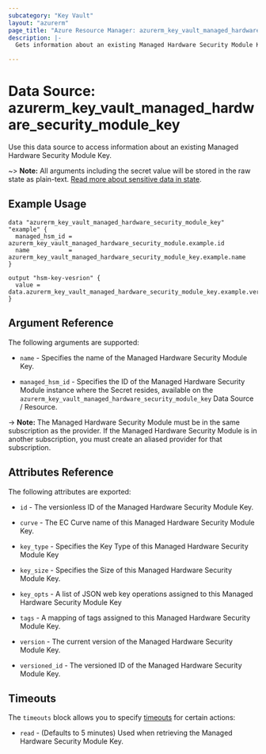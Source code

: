 ```yaml
---
subcategory: "Key Vault"
layout: "azurerm"
page_title: "Azure Resource Manager: azurerm_key_vault_managed_hardware_security_module_key"
description: |-
  Gets information about an existing Managed Hardware Security Module Key.

---
```


# Data Source: azurerm_key_vault_managed_hardware_security_module_key

Use this data source to access information about an existing Managed Hardware Security Module Key.

~> **Note:** All arguments including the secret value will be stored in the raw state as plain-text.
[Read more about sensitive data in state](/docs/state/sensitive-data.html).

## Example Usage

```hcl
data "azurerm_key_vault_managed_hardware_security_module_key" "example" {
  managed_hsm_id = azurerm_key_vault_managed_hardware_security_module.example.id
  name           = azurerm_key_vault_managed_hardware_security_module_key.example.name
}

output "hsm-key-vesrion" {
  value = data.azurerm_key_vault_managed_hardware_security_module_key.example.version
}
```

## Argument Reference

The following arguments are supported:

* `name` - Specifies the name of the Managed Hardware Security Module Key.

* `managed_hsm_id` - Specifies the ID of the Managed Hardware Security Module instance where the Secret resides, available on the `azurerm_key_vault_managed_hardware_security_module_key` Data Source / Resource.

-> **Note:** The Managed Hardware Security Module must be in the same subscription as the provider. If the Managed Hardware Security Module is in another subscription, you must create an aliased provider for that subscription.

## Attributes Reference

The following attributes are exported:

* `id` - The versionless ID of the Managed Hardware Security Module Key.

* `curve` - The EC Curve name of this Managed Hardware Security Module Key.

* `key_type` - Specifies the Key Type of this Managed Hardware Security Module Key

* `key_size` - Specifies the Size of this Managed Hardware Security Module Key.

* `key_opts` - A list of JSON web key operations assigned to this Managed Hardware Security Module Key

* `tags` - A mapping of tags assigned to this Managed Hardware Security Module Key.

* `version` - The current version of the Managed Hardware Security Module Key.

* `versioned_id` - The versioned ID of the Managed Hardware Security Module Key.

## Timeouts

The `timeouts` block allows you to specify [timeouts](https://www.terraform.io/language/resources/syntax#operation-timeouts) for certain actions:

* `read` - (Defaults to 5 minutes) Used when retrieving the Managed Hardware Security Module Key.
